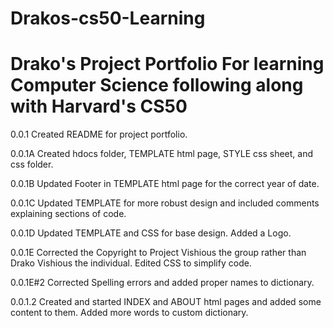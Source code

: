 # Drakos-cs50-Learning

# Drako's Project Portfolio For learning Computer Science following along with Harvard's CS50

0.0.1 Created README for project portfolio.

0.0.1A Created hdocs folder, TEMPLATE html page, STYLE css sheet, and css folder.

0.0.1B Updated Footer in TEMPLATE html page for the correct year of date.

0.0.1C Updated TEMPLATE for more robust design and included comments explaining sections of code.

0.0.1D Updated TEMPLATE and CSS for base design. Added a Logo.

0.0.1E Corrected the Copyright to Project Vishious the group rather than Drako Vishious the individual. Edited CSS to simplify code.

0.0.1E#2 Corrected Spelling errors and added proper names to dictionary.

0.0.1.2 Created and started INDEX and ABOUT html pages and added some content to them. Added more words to custom dictionary.

